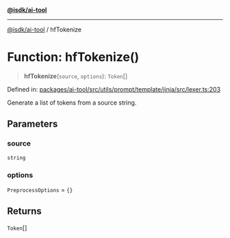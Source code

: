 [**@isdk/ai-tool**](../README.md)

***

[@isdk/ai-tool](../globals.md) / hfTokenize

# Function: hfTokenize()

> **hfTokenize**(`source`, `options`): `Token`[]

Defined in: [packages/ai-tool/src/utils/prompt/template/jinja/src/lexer.ts:203](https://github.com/isdk/ai-tool.js/blob/c084189f913fb955b91b492de68bd07ce78f8c82/src/utils/prompt/template/jinja/src/lexer.ts#L203)

Generate a list of tokens from a source string.

## Parameters

### source

`string`

### options

`PreprocessOptions` = `{}`

## Returns

`Token`[]
